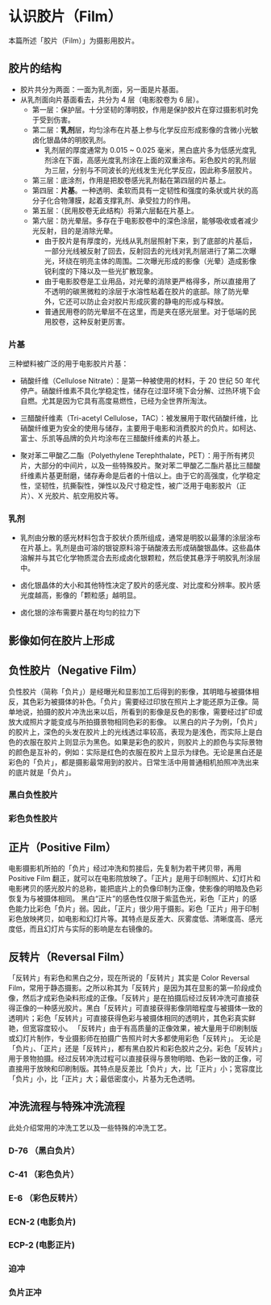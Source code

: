 # 认识胶片（Film）

本篇所述「胶片（Film）」为摄影用胶片。

## 胶片的结构

- 胶片共分为两面：一面为乳剂面，另一面是片基面。
- 从乳剂面向片基面看去，共分为 4 层（电影胶卷为 6 层）。
  - 第一层：保护层。十分坚韧的薄明胶，作用是保护胶片在穿过摄影机时免于受到伤害。
  - 第二层：**乳剂**层，均匀涂布在片基上参与化学反应形成影像的含微小光敏卤化银晶体的明胶乳剂。
    - 乳剂层的厚度通常为 0.015 ~ 0.025 毫米，黑白底片多为低感光度乳剂涂在下面，高感光度乳剂涂在上面的双重涂布。彩色胶片的乳剂层为三层，分别与不同波长的光线发生光化学反应，因此称多层胶片。
  - 第三层：底涂剂，作用是把胶卷感光乳剂黏在第四层的片基上。
  - 第四层：**片基**。一种透明、柔软而具有一定韧性和强度的条状或片状的高分子化合物薄膜，起着支撑乳剂、承受拉力的作用。
  - 第五层：（民用胶卷无此结构）将第六层黏在片基上。
  - 第六层：防光晕层。多存在于电影胶卷中的深色涂层，能够吸收或者减少光反射，目的是消除光晕。
    - 由于胶片是有厚度的，光线从乳剂层照射下来，到了底部的片基后，一部分光线被反射了回去，反射回去的光线对乳剂层进行了第二次曝光，环绕在明亮主体的周围。二次曝光形成的影像（光晕）造成影像锐利度的下降以及一些光扩散现象。
    - 由于电影胶卷是工业用品，对光晕的消除更严格得多，所以直接用了不透明的碳黑微粒的涂层于水溶性粘着在胶片的底部。除了防光晕外，它还可以防止会对胶片形成灰雾的静电的形成与释放。
    - 普通民用卷的防光晕层不在这里，而是夹在感光层里。对于低端的民用胶卷，这种反射更厉害。

### 片基

三种塑料被广泛的用于电影胶片片基：

- 硝酸纤维（Cellulose Nitrate）：是第一种被使用的材料，于 20 世纪 50 年代停产。硝酸纤维素不具化学稳定性，储存在过湿环境下会分解、过热环境下会自燃。尤其是因为它具有高度易燃性，已经为全世界所淘汰。

- 三醋酸纤维素（Tri-acetyl Cellulose，TAC）：被发展用于取代硝酸纤维，比硝酸纤维更为安全的使用与储存，主要用于电影和消费胶片的负片。如柯达、富士、乐凯等品牌的负片均涂布在三醋酸纤维素的片基上。

- 聚对苯二甲酸乙二酯（Polyethylene Terephthalate，PET）：用于所有拷贝片，大部分的中间片，以及一些特殊胶片。聚对苯二甲酸乙二酯片基比三醋酸纤维素片基更耐磨，储存寿命是后者的十倍以上。由于它的高强度，化学稳定性，坚韧性，抗撕裂性，弹性以及尺寸稳定性，被广泛用于电影胶片（正片）、X 光胶片、航空用胶片等。

### 乳剂

- 乳剂由分散的感光材料包含于胶状介质所组成，通常是明胶以最薄的涂层涂布在片基上。乳剂是由可溶的银锭原料溶于硝酸液去形成硝酸银晶体。这些晶体溶解并与其它化学物质混合去形成卤化银颗粒，然后使其悬浮于明胶乳剂涂层中。

- 卤化银晶体的大小和其他特性决定了胶片的感光度、对比度和分辨率。胶片感光度越高，影像的「颗粒感」越明显。

- 卤化银的涂布需要片基在均匀的拉力下

## 影像如何在胶片上形成

## 负性胶片（Negative Film）
负性胶片（简称「负片」）是经曝光和显影加工后得到的影像，其明暗与被摄体相反，其色彩为被摄体的补色。「负片」需要经过印放在照片上才能还原为正像。简单地说，拍摄的胶片冲洗出来以后，所看到的影像是反色的影像，需要经过扩印或放大成照片才能变成与所拍摄景物相同色彩的影像。
以黑白的片子为例，「负片」的胶片上，深色的头发在胶片上的光线透过率较高，表现为是浅色，而实际上是白色的衣服在胶片上则显示为黑色。如果是彩色的胶片，则胶片上的颜色与实际景物的颜色是互补的，例如：实际是红色的衣服在胶片上显示为绿色。无论是黑白还是彩色的「负片」，都是摄影最常用到的胶片。日常生活中用普通相机拍照冲洗出来的底片就是「负片」。

### 黑白负性胶片

### 彩色负性胶片

## 正片（Positive Film）
电影摄影机所拍的「负片」经过冲洗和剪接后，先复制为若干拷贝带，再用 Positive Film 翻正，就可以在电影院放映了。「正片」是用于印制照片、幻灯片和电影拷贝的感光胶片的总称，能把底片上的负像印制为正像，使影像的明暗及色彩恢复为与被摄体相同。
黑白“正片”的感色性仅限于紫蓝色光，彩色「正片」的感色能力比彩色「负片」弱。因此，「正片」很少用于摄影。彩色「正片」用于印制彩色放映拷贝，如电影和幻灯片等。其特点是反差大、灰雾度低、清晰度高、感光度低，而且幻灯片与实际的影响是左右镜像的。

## 反转片（Reversal Film）
「反转片」有彩色和黑白之分，现在所说的「反转片」其实是 Color Reversal Film，常用于静态摄影。之所以称其为「反转片」是因为其在显影的第一阶段成负像，然后才成彩色染料形成的正像。「反转片」是在拍摄后经过反转冲洗可直接获得正像的一种感光胶片。黑白「反转片」可直接获得影像阴暗程度与被摄体一致的透明片；彩色「反转片」可直接获得色彩与被摄体相同的透明片，其色彩真实鲜艳，但宽容度较小。
「反转片」由于有高质量的正像效果，被大量用于印刷制版或幻灯片制作，专业摄影师在拍摄广告照片时大多都使用彩色「反转片」。 无论是「负片」、「正片」还是「反转片」，都有黑白胶片和彩色胶片之分。彩色「反转片」用于景物拍摄。经过反转冲洗过程可以直接获得与景物明暗、色彩一致的正像，可直接用于放映和印刷制版。其特点是反差比「负片」大，比「正片」小；宽容度比「负片」小，比「正片」大；最低密度小，片基为无色透明。

## 冲洗流程与特殊冲洗流程

此处介绍常用的冲洗工艺以及一些特殊的冲洗工艺。

### D-76 （黑白负片）

### C-41 （彩色负片）

### E-6 （彩色反转片）

### ECN-2 (电影负片)

### ECP-2 (电影正片)

### 迫冲

### 负片正冲

[^1]: Eastman Kodak Company. Kodak Essential Reference Guide for Filmmakers[R/OL]. 2007.
